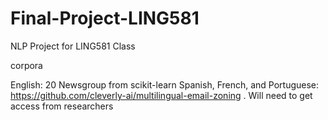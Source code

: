 # Final-Project-LING581
NLP Project for LING581 Class

corpora

English: 20 Newsgroup from scikit-learn
Spanish, French, and Portuguese: https://github.com/cleverly-ai/multilingual-email-zoning . Will need to get access from researchers
